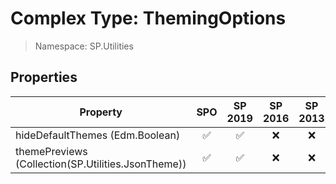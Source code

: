 # Complex Type: ThemingOptions

> Namespace: SP.Utilities

## Properties

Property | SPO | SP 2019 | SP 2016 | SP 2013
----------|:---:|:-------:|:-------:|:-------:
hideDefaultThemes (Edm.Boolean) | ✅ | ✅ | ❌ | ❌
themePreviews (Collection(SP.Utilities.JsonTheme)) | ✅ | ✅ | ❌ | ❌